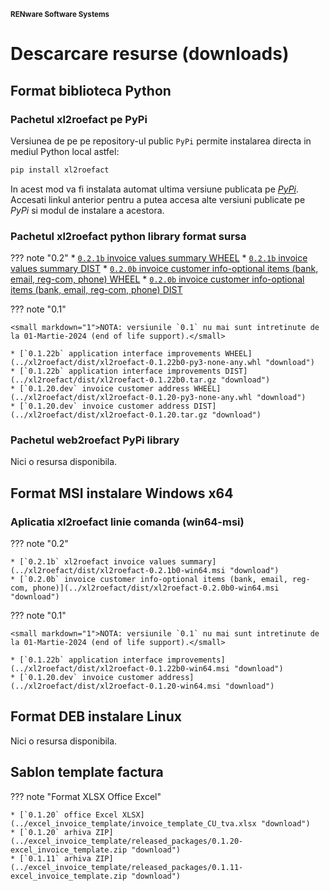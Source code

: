 
<small>**RENware Software Systems**</small>



# Descarcare resurse (downloads)

<!-- NOTE: intentionally no TOC in this doc -->

## Format biblioteca Python

### Pachetul xl2roefact pe PyPi

Versiunea de pe pe repository-ul public `PyPi` permite instalarea directa in mediul Python local astfel:
```bash
pip install xl2roefact
```
In acest mod va fi instalata automat ultima versiune publicata pe *[PyPi](https://pypi.org/project/xl2roefact/)*. Accesati linkul anterior pentru a putea accesa alte versiuni publicate pe *PyPi* si modul de instalare a acestora.




### Pachetul xl2roefact python library format sursa

<!--NOTE: for each version there is a pair: WHEEL & DIST -->

??? note "0.2"
    * [`0.2.1b` invoice values summary WHEEL](../xl2roefact/dist/xl2roefact-0.2.1b0-py3-none-any.whl "download")
    * [`0.2.1b` invoice values summary DIST](../xl2roefact/dist/xl2roefact-0.2.1b0.tar.gz "download")
    * [`0.2.0b` invoice customer info-optional items (bank, email, reg-com, phone) WHEEL](../xl2roefact/dist/xl2roefact-0.2.0b0-py3-none-any.whl "download")
    * [`0.2.0b` invoice customer info-optional items (bank, email, reg-com, phone) DIST](../xl2roefact/dist/xl2roefact-0.2.0b0.tar.gz "download")


??? note "0.1"

    <small markdown="1">NOTA: versiunile `0.1` nu mai sunt intretinute de la 01-Martie-2024 (end of life support).</small>

    * [`0.1.22b` application interface improvements WHEEL](../xl2roefact/dist/xl2roefact-0.1.22b0-py3-none-any.whl "download")
    * [`0.1.22b` application interface improvements DIST](../xl2roefact/dist/xl2roefact-0.1.22b0.tar.gz "download")
    * [`0.1.20.dev` invoice customer address WHEEL](../xl2roefact/dist/xl2roefact-0.1.20-py3-none-any.whl "download")
    * [`0.1.20.dev` invoice customer address DIST](../xl2roefact/dist/xl2roefact-0.1.20.tar.gz "download")







### Pachetul web2roefact PyPi library


Nici o resursa disponibila.









## Format MSI instalare Windows x64


### Aplicatia xl2roefact linie comanda (win64-msi)



??? note "0.2"

    * [`0.2.1b` xl2roefact invoice values summary](../xl2roefact/dist/xl2roefact-0.2.1b0-win64.msi "download")
    * [`0.2.0b` invoice customer info-optional items (bank, email, reg-com, phone)](../xl2roefact/dist/xl2roefact-0.2.0b0-win64.msi "download")

??? note "0.1"

    <small markdown="1">NOTA: versiunile `0.1` nu mai sunt intretinute de la 01-Martie-2024 (end of life support).</small>

    * [`0.1.22b` application interface improvements](../xl2roefact/dist/xl2roefact-0.1.22b0-win64.msi "download")
    * [`0.1.20.dev` invoice customer address](../xl2roefact/dist/xl2roefact-0.1.20-win64.msi "download")







## Format DEB instalare Linux

Nici o resursa disponibila.









## Sablon template factura

??? note "Format XLSX Office Excel"

    * [`0.1.20` office Excel XLSX](../excel_invoice_template/invoice_template_CU_tva.xlsx "download")
    * [`0.1.20` arhiva ZIP](../excel_invoice_template/released_packages/0.1.20-excel_invoice_template.zip "download")
    * [`0.1.11` arhiva ZIP](../excel_invoice_template/released_packages/0.1.11-excel_invoice_template.zip "download")










